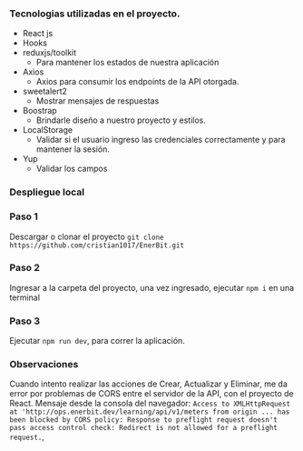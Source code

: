 
### Tecnologias utilizadas en el proyecto.
- React js
- Hooks
- reduxjs/toolkit
	- Para mantener los estados de nuestra aplicación
- Axios
	- Axios para consumir los endpoints de la API otorgada.
- sweetalert2
  - Mostrar mensajes de respuestas
- Boostrap
  - Brindarle diseño a nuestro proyecto y estilos.
- LocalStorage
  - Validar si el usuario ingreso las credenciales correctamente y para mantener la sesión.
- Yup
  - Validar los campos


### Despliegue local
### Paso 1
Descargar o clonar el proyecto `git clone https://github.com/cristian1017/EnerBit.git`
### Paso 2
Ingresar a la carpeta del proyecto, una vez ingresado, ejecutar `npm i` en una terminal
### Paso 3
Ejecutar `npm run dev`, para correr la aplicación.


### Observaciones

Cuando intento realizar las acciones de Crear, Actualizar y Eliminar, me da error por problemas de CORS entre el servidor de la API, con el proyecto de React.
Mensaje desde la consola del navegador: `Access to XMLHttpRequest at 'http://ops.enerbit.dev/learning/api/v1/meters from origin ... has been blocked by CORS policy: Response to preflight request doesn't pass access control check: Redirect is not allowed for a preflight request.`, 
